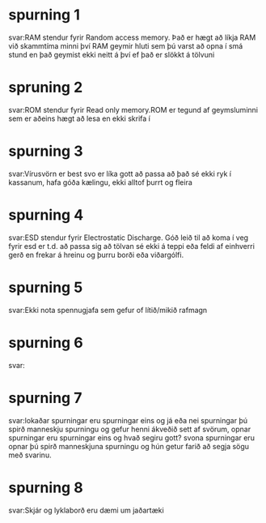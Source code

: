 # spurning 1
svar:RAM stendur fyrir Random access memory. Það er hægt að líkja RAM við skammtíma minni því RAM geymir hluti sem þú varst að opna í smá stund en það geymist ekki neitt á því ef það er slökkt á tölvuni
# spruning 2
svar:ROM stendur fyrir Read only memory.ROM er tegund af geymsluminni sem er aðeins hægt að lesa en ekki skrifa í
# spurning 3
svar:Vírusvörn er best svo er líka gott að passa að það sé ekki ryk í kassanum, hafa góða kælingu, ekki alltof þurrt og fleira
# spurning 4
svar:ESD stendur fyrir Electrostatic Discharge. Góð leið til að koma í veg fyrir esd er t.d. að passa sig að tölvan sé ekki á teppi eða feldi af einhverri gerð en frekar á hreinu og þurru borði eða viðargólfi.
# spurning 5
svar:Ekki nota spennugjafa sem gefur of lítið/mikið rafmagn
# spurning 6
svar:
# spurning 7
svar:lokaðar spurningar eru spurningar eins og já eða nei spurningar þú spirð manneskju spurningu og gefur henni ákveðið sett af svörum, opnar spurningar eru spurningar eins og hvað segiru gott? svona spurningar eru opnar þú spirð manneskjuna spurningu og hún getur farið að segja sögu með svarinu.
# spurning 8
svar:Skjár og lyklaborð eru dæmi um jaðartæki
